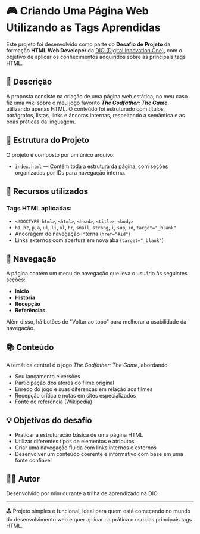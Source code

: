 # 🎮 Criando Uma Página Web Utilizando as Tags Aprendidas

Este projeto foi desenvolvido como parte do **Desafio de Projeto** da formação **HTML Web Developer** da [DIO (Digital Innovation One)](https://www.dio.me), com o objetivo de aplicar os conhecimentos adquiridos sobre as principais tags HTML.

## 🧾 Descrição

A proposta consiste na criação de uma página web estática, no meu caso fiz uma wiki sobre o meu jogo favorito *__The Godfather: The Game__*, utilizando apenas HTML. O conteúdo foi estruturado com títulos, parágrafos, listas, links e âncoras internas, respeitando a semântica e as boas práticas da linguagem.

## 🧱 Estrutura do Projeto

O projeto é composto por um único arquivo:

- `index.html` — Contém toda a estrutura da página, com seções organizadas por IDs para navegação interna.

## 🧩 Recursos utilizados

### Tags HTML aplicadas:

- `<!DOCTYPE html>`, `<html>`, `<head>`, `<title>`, `<body>`  
- `h1`, `h2`, `p`, `a`, `ul`, `li`, `ol`, `hr`, `small`, `strong`, `i`, `sup`, `id`, `target="_blank"`  
- Ancoragem de navegação interna (`href="#id"`)  
- Links externos com abertura em nova aba (`target="_blank"`)

## 🧭 Navegação

A página contém um menu de navegação que leva o usuário às seguintes seções:

- **Início**
- **História**
- **Recepção**
- **Referências**

Além disso, há botões de "Voltar ao topo" para melhorar a usabilidade da navegação.

## 📚 Conteúdo

A temática central é o jogo *The Godfather: The Game*, abordando:

- Seu lançamento e versões
- Participação dos atores do filme original
- Enredo do jogo e suas diferenças em relação aos filmes
- Recepção crítica e notas em sites especializados
- Fonte de referência (Wikipedia)

## 💡 Objetivos do desafio

- Praticar a estruturação básica de uma página HTML
- Utilizar diferentes tipos de elementos e atributos
- Criar uma navegação fluida com links internos e externos
- Desenvolver um conteúdo coerente e informativo com base em uma fonte confiável

## 🧑‍🎓 Autor

Desenvolvido por mim durante a trilha de aprendizado na DIO.

---

🕹️ Projeto simples e funcional, ideal para quem está começando no mundo do desenvolvimento web e quer aplicar na prática o uso das principais tags HTML.
